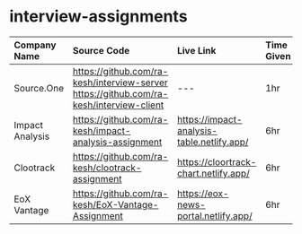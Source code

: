 # interview-assignments

| Company Name | Source Code   | Live Link     | Time Given    | Type   |
| :---         |     :---      |          :--- |        :--- |  :--- |
| Source.One  | https://github.com/ra-kesh/interview-server<br>https://github.com/ra-kesh/interview-client  | --- | 1hr | live coding |
| Impact Analysis  | https://github.com/ra-kesh/impact-analysis-assignment  | https://impact-analysis-table.netlify.app/| 6hr | hackerearth |
| Clootrack | https://github.com/ra-kesh/clootrack-assignment  | https://cloortrack-chart.netlify.app/| 6hr | hackerearth |
| EoX Vantage | https://github.com/ra-kesh/EoX-Vantage-Assignment  | https://eox-news-portal.netlify.app/ | 6hr | hackerearth |

